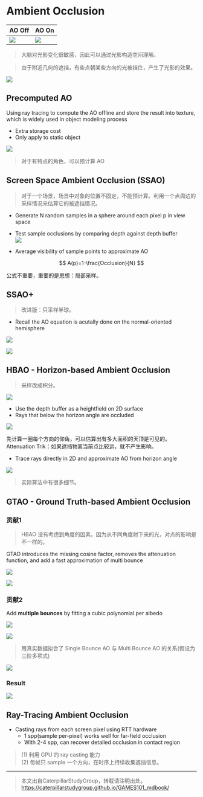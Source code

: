 # Ambient Occlusion

|AO Off|AO On|
|---|---
|![](../assets/07-1.png)|![](../assets/07-2.png) |

> 大脑对光影变化很敏感，因此可以通过光影构造空间理解。  

> 由于附近几何的遮挡，有些点朝某些方向的光被挡住，产生了光影的效果。    

![](../assets/07-3.png)   
 
## Precomputed AO

Using ray tracing to compute the AO offline and store the result into texture, which is widely used in object modeling process   
- Extra storage cost    
- Only apply to static object    

![](../assets/07-4.png)   

> 对于有特点的角色，可以预计算 AO    
    
## Screen Space Ambient Occlusion (SSAO)

> 对于一个场景，场景中对象的位置不固定，不能预计算。利用一个点周边的采样情况来估算它的被遮挡情况。

- Generate N random samples in a sphere around each pixel p in view space   
- Test sample occlusions by comparing depth against depth buffer   
![](../assets/07-5.png)   

- Average visibility of sample points to approximate AO   

$$
A(p)=1-\frac{Occlusion}{N} 
$$

公式不重要，重要的是思想：局部采样。   
   
## SSAO+

> 改进版：只采样半球。   

- Recall the AO equation is acutally done on the normal-oriented hemisphere    

![](../assets/07-6-1.png)   

![](../assets/07-6-2.png)   
  
## HBAO - Horizon-based Ambient Occlusion

> 采样改成积分。  

![](../assets/07-7-1.png)   

- Use the depth buffer as a heightfield on 2D surface   
- Rays that below the horizon angle are occluded   

![](../assets/07-7-2.png)   

  
先计算一圈每个方向的仰角，可以估算出有多大面积的天顶是可见的。   
Attenuation Trik：如果遮挡物离当前点比较远，就不产生影响。   
   
- Trace rays directly in 2D and approximate AO from horizon angle   

![](../assets/07-8.png)   

> 实际算法中有很多细节。   
  
## GTAO - Ground Truth-based Ambient Occlusion

### 贡献1
> HBAO 没有考虑到角度的因素。因为从不同角度射下来的光，对点的影响是不一样的。    

GTAO introduces the missing cosine factor, removes the attenuation function, and add a fast approximation of multi bounce    

![](../assets/07-9-1.png)   

![](../assets/07-9-2.png)   

### 贡献2

Add **multiple bounces** by fitting a cubic polynomial per albedo   

![](../assets/07-10-2.png)   

![](../assets/07-10-3.png)   

> 用真实数据拟合了 Single Bounce AO 与 Multi Bounce AO 的关系(假设为三阶多项式)    

![](../assets/07-10-1.png)   

### Result

![](../assets/07-9-3.png)   

## Ray-Tracing Ambient Occlusion

- Casting rays from each screen pixel using RTT hardware    
  - 1 spp(sample per-pixel) works well for far-field occlusion    
  - With 2-4 spp, can recover detailed occlusion in contact region   

> (1) 利用 GPU 的 ray casting 能力    
(2) 每帧只 sample 一个方向，在时序上持续收集遮挡信息。    


---------------------------------------

> 本文出自CaterpillarStudyGroup，转载请注明出处。  
> https://caterpillarstudygroup.github.io/GAMES101_mdbook/